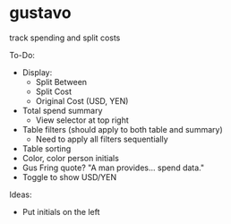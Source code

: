 # gustavo

track spending and split costs

To-Do:

-   Display:
    -   Split Between
    -   Split Cost
    -   Original Cost (USD, YEN)
-   Total spend summary
    -   View selector at top right
-   Table filters (should apply to both table and summary)
    -   Need to apply all filters sequentially
-   Table sorting
-   Color, color person initials
-   Gus Fring quote? "A man provides... spend data."
-   Toggle to show USD/YEN

Ideas:

-   Put initials on the left
